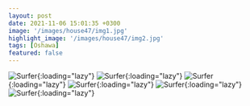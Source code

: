 ```yaml
---
layout: post
date: 2021-11-06 15:01:35 +0300
image: '/images/house47/img1.jpg'
highlight_image: '/images/house47/img2.jpg'
tags: [Oshawa]
featured: false
---
```


![Surfer]({{site.baseurl}}/images/house47/img3.jpg){:loading="lazy"}
![Surfer]({{site.baseurl}}/images/house47/img4.jpg){:loading="lazy"}
![Surfer]({{site.baseurl}}/images/house47/img5.jpg){:loading="lazy"}
![Surfer]({{site.baseurl}}/images/house47/img6.jpg){:loading="lazy"}
![Surfer]({{site.baseurl}}/images/house47/img7.jpg){:loading="lazy"}
![Surfer]({{site.baseurl}}/images/house47/img8.jpg){:loading="lazy"} 